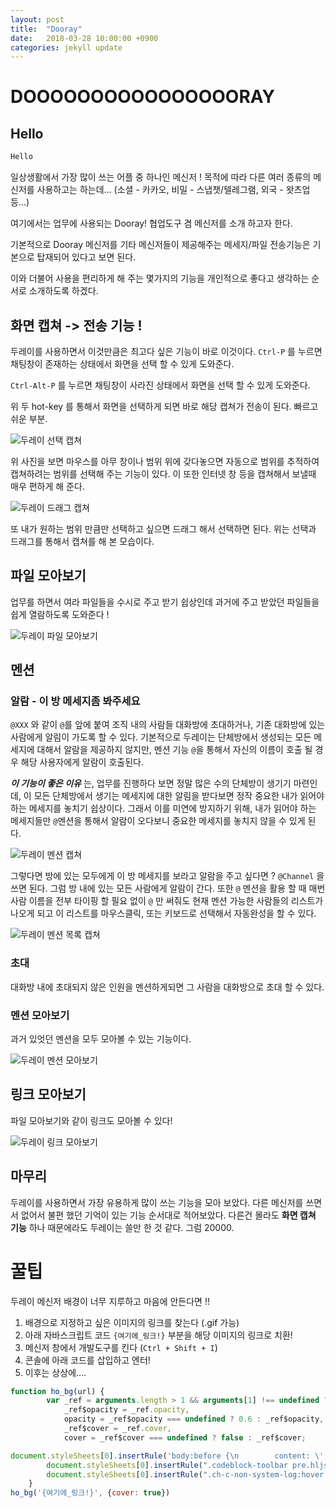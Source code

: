 ```yaml
---
layout: post
title:  "Dooray"
date:   2018-03-28 10:00:00 +0900
categories: jekyll update
---
```


# DOOOOOOOOOOOOOOOORAY

## Hello
```java
Hello
```

일상생활에서 가장 많이 쓰는 어플 중 하나인 메신저 !
목적에 따라 다른 여러 종류의 메신저를 사용하고는 하는데... (소셜 - 카카오, 비밀 - 스냅챗/텔레그램, 외국 - 왓츠업 등...)

여기에서는 업무에 사용되는 Dooray! 협업도구 겸 메신저를 소개 하고자 한다.

기본적으로 Dooray 메신저를 기타 메신저들이 제공해주는 메세지/파일 전송기능은 기본으로 탑재되어 있다고 보면 된다.

이와 더불어 사용을 편리하게 해 주는 몇가지의 기능을 개인적으로 좋다고 생각하는 순서로 소개하도록 하겠다.

## 화면 캡쳐 -> 전송 기능 !

두레이를 사용하면서 이것만큼은 최고다 싶은 기능이 바로 이것이다.
`Ctrl-P` 를 누르면 채팅창이 존재하는 상태에서 화면을 선택 할 수 있게 도와준다.

`Ctrl-Alt-P` 를 누르면 채팅창이 사라진 상태에서 화면을 선택 할 수 있게 도와준다.

위 두 hot-key 를 통해서 화면을 선택하게 되면 바로 해당 캡쳐가 전송이 된다. 빠르고 쉬운 부분.

![두레이 선택 캡쳐](/assets/img/for_post/forced/dooray_hook_ctrl_p_capture_example.png)

위 사진을 보면 마우스를 아무 창이나 범위 위에 갖다놓으면 자동으로 범위를 추적하여 캡쳐하려는 범위를 선택해 주는 기능이 있다.
이 또한 인터넷 창 등을 캡쳐해서 보낼때 매우 편하게 해 준다.

![두레이 드래그 캡쳐](/assets/img/for_post/forced/dooray_hook_ctrl_p_drag_capture_example.png)

또 내가 원하는 범위 만큼만 선택하고 싶으면 드래그 해서 선택하면 된다. 위는 선택과 드래그를 통해서 캡쳐를 해 본 모습이다.


## 파일 모아보기

업무를 하면서 여라 파일들을 수시로 주고 받기 쉽상인데 과거에 주고 받았던 파일들을 쉽게 열람하도록 도와준다 !

![두레이 파일 모아보기](/assets/img/for_post/forced/dooray_file_conglomerate_example.PNG)


## 멘션

### 알람 - 이 방 메세지좀 봐주세요

`@XXX` 와 같이 `@`를 앞에 붙여 조직 내의 사람들 대화방에 초대하거나, 기존 대화방에 있는 사람에게 알림이 가도록 할 수 있다.
기본적으로 두레이는 단체방에서 생성되는 모든 메세지에 대해서 알람을 제공하지 않지만, 멘션 기능 `@`을 통해서 자신의 이름이 호출 될 경우 해당 사용자에게 알람이 호출된다.

_**이 기능이 좋은 이유**_ 는, 업무를 진행하다 보면 정말 많은 수의 단체방이 생기기 마련인데, 이 모든 단체방에서 생기는 메세지에 대한 알림을 받다보면 정작 중요한 내가 읽어야 하는 메세지를 놓치기 쉽상이다. 그래서 이를 미연에 방지하기 위해, 내가 읽어야 하는 메세지들만 `@`멘션을 통해서 알람이 오다보니 중요한 메세지를 놓치지 않을 수 있게 된다.

![두레이 멘션 캡쳐](/assets/img/for_post/forced/dooray_mention_example.PNG)

그렇다면 방에 있는 모두에게 이 방 메세지를 보라고 알람을 주고 싶다면 ? `@Channel` 을 쓰면 된다. 그럼 방 내에 있는 모든 사람에게 알람이 간다.
또한 `@` 멘션을 활용 할 때 매번 사람 이름을 전부 타이핑 할 필요 없이 `@` 만 써줘도 현재 멘션 가능한 사람들의 리스트가 나오게 되고 이 리스트를 마우스클릭, 또는 키보드로 선택해서 자동완성을 할 수 있다.

![두레이 멘션 목록 캡쳐](/assets/img/for_post/forced/dooray_at_mention_example.PNG)

### 초대

대화방 내에 초대되지 않은 인원을 멘션하게되면 그 사람을 대화방으로 초대 할 수 있다.

### 멘션 모아보기

과거 있엇던 멘션을 모두 모아볼 수 있는 기능이다.

![두레이 멘션 모아보기](/assets/img/for_post/forced/dooray_mention_conglomerate_example.PNG)

## 링크 모아보기

파일 모아보기와 같이 링크도 모아볼 수 있다!

![두레이 링크 모아보기](/assets/img/for_post/forced/dooray_hyperlink_conglomerate_example.PNG)

## 마무리

두레이를 사용하면서 가장 유용하게 많이 쓰는 기능을 모아 보았다. 다른 메신저를 쓰면서 없어서 불편 했던 기억이 있는 기능 순서대로 적어보았다.
다른건 몰라도 **화면 캡쳐 기능** 하나 때문에라도 두레이는 쓸만 한 것 같다.
그럼 20000.

# 꿀팁

두레이 메신저 배경이 너무 지루하고 마음에 안든다면 !!

1. 배경으로 지정하고 싶은 이미지의 링크를 찾는다 (.gif 가능)
2. 아래 자바스크립트 코드 `{여기에_링크!}` 부분을 해당 이미지의 링크로 치환!
3. 메신저 창에서 개발도구를 킨다 (`Ctrl + Shift + I`)
4. 콘솔에 아래 코드를 삽입하고 엔터!
5. 이후는 상상에....

```javascript
function ho_bg(url) {
        var _ref = arguments.length > 1 && arguments[1] !== undefined ? arguments[1] : {},
            _ref$opacity = _ref.opacity,
            opacity = _ref$opacity === undefined ? 0.6 : _ref$opacity,
            _ref$cover = _ref.cover,
            cover = _ref$cover === undefined ? false : _ref$cover;

document.styleSheets[0].insertRule('body:before {\n        content: \' \';\n        display: block;\n        position: absolute;\n        background-image : url(' + url + ');\n        width: 100%;\n        height: 100%;\n    background-position: right;\n    opacity: ' + opacity + ';\n        background-size: ' + (cover ? 'cover' : 'initial') + '\n    }', document.styleSheets[0].rules.length);
        document.styleSheets[0].insertRule(".codeblock-toolbar pre.hljs {background: transparent !important}", document.styleSheets[0].rules.length);
        document.styleSheets[0].insertRule(".ch-c-non-system-log:hover {background: rgba(244, 249, 254, 0.5) !important}", document.styleSheets[0].rules.length);
    }
ho_bg('{여기에_링크!}', {cover: true})
```

